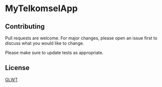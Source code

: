 # MyTelkomselApp
 
## Contributing

Pull requests are welcome. For major changes, please open an issue first
to discuss what you would like to change.

Please make sure to update tests as appropriate.

## License

[GLWT](https://github.com/farhanpermana/MyTelkomselApp/blob/main/LICENSE.md)
